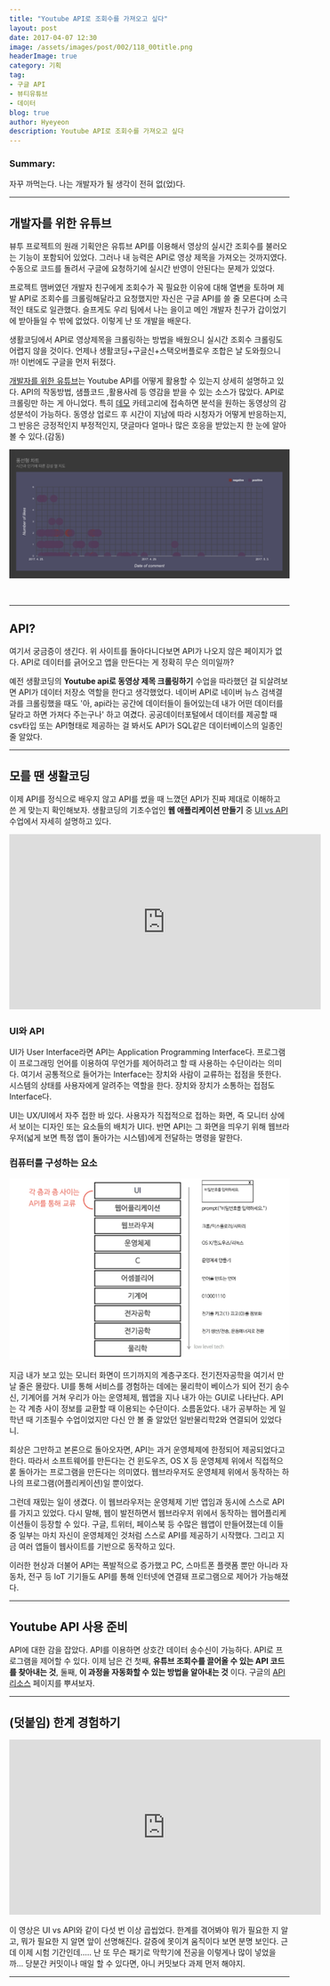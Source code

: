 ```yaml
---
title: "Youtube API로 조회수를 가져오고 싶다"
layout: post
date: 2017-04-07 12:30
image: /assets/images/post/002/118_00title.png
headerImage: true
category: 기획
tag:
- 구글 API
- 뷰티유튜브
- 데이터
blog: true
author: Hyeyeon
description: Youtube API로 조회수를 가져오고 싶다
---
```


### Summary:

자꾸 까먹는다. 나는 개발자가 될 생각이 전혀 없(었)다.

---

## 개발자를 위한 유튜브

뷰투 프로젝트의 원래 기획안은 유튜브 API를 이용해서 영상의 실시간 조회수를 불러오는 기능이 포함되어 있었다. 그러나 내 능력은 API로 영상 제목을 가져오는 것까지였다. 수동으로 코드를 돌려서 구글에 요청하기에 실시간 반영이 안된다는 문제가 있었다.

프로젝트 맴버였던 개발자 친구에게 조회수가 꼭 필요한 이유에 대해 열변을 토하며 제발 API로 조회수를 크롤링해달라고 요청했지만 자신은 구글 API를 쓸 줄 모른다며 소극적인 태도로 일관했다. 슬프게도 우리 팀에서 나는 을이고 메인 개발자 친구가 갑이었기에 받아들일 수 밖에 없었다. 이렇게 난 또 개발을 배운다.

생활코딩에서 API로 영상제목을 크롤링하는 방법을 배웠으니 실시간 조회수 크롤링도 어렵지 않을 것이다. 언제나 생활코딩+구글신+스택오버플로우 조합은 날 도와줬으니까! 이번에도 구글을 먼저 뒤졌다.

[개발자를 위한 유튜브](https://www.youtube.com/yt/dev/ko/)는 Youtube API를 어떻게 활용할 수 있는지 상세히 설명하고 있다. API의 작동방법, 샘플코드 ,활용사례 등 영감을 받을 수 있는 소스가 많았다. API로 크롤링만 하는 게 아니었다. 특히 [데모](https://www.youtube.com/yt/dev/ko/demos.html#/sentiment) 카테고리에 접속하면 분석을 원하는 동영상의 감성분석이 가능하다. 동영상 업로드 후 시간이 지남에 따라 시청자가 어떻게 반응하는지, 그 반응은 긍정적인지 부정적인지, 댓글마다 얼마나 많은 호응을 받았는지 한 눈에 알아볼 수 있다.(감동)

![](/assets/images/post/002/118_01.png)

<br>

---

## API?

여기서 궁금증이 생긴다. 위 사이트를 돌아다니다보면 API가 나오지 않은 페이지가 없다. API로 데이터를 긁어오고 앱을 만든다는 게 정확히 무슨 의미일까?

예전 생활코딩의 **Youtube api로 동영상 제목 크롤링하기** 수업을 따라했던 걸 되살려보면 API가 데이터 저장소 역할을 한다고 생각했었다. 네이버 API로 네이버 뉴스 검색결과를 크롤링했을 때도 '아, api라는 공간에 데이터들이 들어있는데 내가 어떤 데이터를 달라고 하면 가져다 주는구나' 하고 여겼다. 공공데이터포털에서 데이터를 제공할 때 csv타입 또는 API형태로 제공하는 걸 봐서도 API가 SQL같은 데이터베이스의 일종인 줄 알았다.

---

## 모를 땐 생활코딩

이제 API를 정식으로 배우지 않고 API를 썼을 때 느꼈던 API가 진짜 제대로 이해하고 쓴 게 맞는지 확인해보자. 생활코딩의 기초수업인 **웹 애플리케이션 만들기** 중 [UI vs API](https://opentutorials.org/course/1688/9379) 수업에서 자세히 설명하고 있다.

<iframe width="560" height="315" src="https://www.youtube.com/embed/j4T-weVcGxE" frameborder="0" allowfullscreen></iframe>

### UI와 API

UI가 User Interface라면 API는 Application Programming Interface다. 프로그램이 프로그래밍 언어를 이용하여 무언가를 제어하려고 할 때 사용하는 수단이라는 의미다. 여기서 공통적으로 들어가는 Interface는 장치와 사람이 교류하는 접점을 뜻한다. 시스템의 상태를 사용자에게 알려주는 역할을 한다. 장치와 장치가 소통하는 접점도 Interface다.

UI는 UX/UI에서 자주 접한 바 있다. 사용자가 직접적으로 접하는 화면, 즉 모니터 상에서 보이는 디자인 또는 요소들의 배치가 UI다. 반면 API는 그 화면을 띄우기 위해 웹브라우저(넓게 보면 특정 앱이 돌아가는 시스템)에게 전달하는 명령을 말한다.

### 컴퓨터를 구성하는 요소

![](/assets/images/post/002/118_02.png)

지금 내가 보고 있는 모니터 화면이 뜨기까지의 계층구조다. 전기전자공학을 여기서 만날 줄은 몰랐다. UI를 통해 서비스를 경험하는 데에는 물리학이 베이스가 되어 전기 송수신, 기계어를 거쳐 우리가 아는 운영체제, 웹앱을 지나 내가 아는 GUI로 나타난다. API는 각 계층 사이 정보를 교환할 때 이용되는 수단이다. 소름돋았다. 내가 공부하는 게 일학년 때 기초필수 수업이었지만 다신 안 볼 줄 알았던 일반물리학2와 연결되어 있었다니.

회상은 그만하고 본론으로 돌아오자면, API는 과거 운영체제에 한정되어 제공되었다고 한다. 따라서 소프트웨어를 만든다는 건 윈도우즈, OS X 등 운영체제 위에서 직접적으롣 돌아가는 프로그램을 만든다는 의미였다. 웹브라우저도 운영체제 위에서 동작하는 하나의 프로그램(어플리케이션)일 뿐이었다.

그런데 재밌는 일이 생겼다. 이 웹브라우저는 운영체제 기반 앱임과 동시에 스스로 API를 가지고 있었다. 다시 말해, 웹이 발전하면서 웹브라우저 위에서 동작하는 웹어플리케이션들이 등장할 수 있다. 구글, 트위터, 페이스북 등 수많은 웹앱이 만들어졌는데 이들 중 일부는 마치 자신이 운영체제인 것처럼 스스로 API를 제공하기 시작했다. 그리고 지금 여러 앱들이 웹사이트를 기반으로 동작하고 있다.

이러한 현상과 더불어 API는 폭발적으로 증가했고 PC, 스마트폰 플랫폼 뿐만 아니라 자동차, 전구 등 IoT 기기들도 API를 통해 인터넷에 연결돼 프로그램으로 제어가 가능해졌다.

---

## Youtube API 사용 준비

API에 대한 감을 잡았다. API를 이용하면 상호간 데이터 송수신이 가능하다. API로 프로그램을 제어할 수 있다. 이제 남은 건 첫째, **유튜브 조회수를 끌어올 수 있는 API 코드를 찾아내는 것**, 둘째, **이 과정을 자동화할 수 있는 방법을 알아내는 것** 이다. 구글의 [API 리소스](https://www.youtube.com/yt/dev/ko/api-resources.html) 페이지를 뿌셔보자.

---

## (덧붙임) 한계 경험하기

<iframe width="560" height="315" src="https://www.youtube.com/embed/XYCxaa5Lt5U" frameborder="0" allowfullscreen></iframe>

이 영상은 UI vs API와 같이 다섯 번 이상 곱씹었다. 한계를 겪어봐야 뭐가 필요한 지 알고, 뭐가 필요한 지 알면 앞이 선명해진다. 갈증에 못이겨 움직이다 보면 분명 보인다. 근데 이제 시험 기간인데..... 난 또 무슨 패기로 막학기에 전공을 이렇게나 많이 넣었을까... 당분간 커밋이나 매일 할 수 있다면, 아니 커밋보다 과제 먼저 해야지.

---
